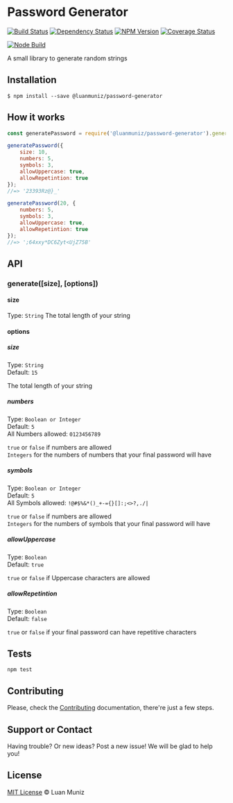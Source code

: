 Password Generator
=========
[![Build Status][travis-image]][travis-url] [![Dependency Status][depstat-image]][depstat-url] [![NPM Version][node-image]][node-url] [![Coverage Status][coverrals-image]][coverrals-url]

[![Node Build][nodei-image]][nodei-url]

A small library to generate random strings

## Installation

```shell
$ npm install --save @luanmuniz/password-generator
```

## How it works
```js
const generatePassword = require('@luanmuniz/password-generator').generate;

generatePassword({
	size: 10,
	numbers: 5,
	symbols: 3,
	allowUppercase: true,
	allowRepetintion: true
});
//=> '23393Rz@}_'

generatePassword(20, {
	numbers: 5,
	symbols: 3,
	allowUppercase: true,
	allowRepetintion: true
});
//=> ';64xxy*DC6Zyt<UjZ75B'
```
## API

### generate([size], [options])

#### size
Type: `String`
The total length of your string

#### options

##### size
Type: `String`<br>
Default: `15`

The total length of your string

##### numbers
Type: `Boolean or Integer`<br>
Default: `5`<br>
All Numbers allowed: `0123456789`

`true` or `false` if numbers are allowed<br>
`Integers` for the numbers of numbers that your final password will have

##### symbols
Type: `Boolean or Integer`<br>
Default: `5`<br>
All Symbols allowed: `!@#$%&*()_+-={}[]:;<>?,./|`

`true` or `false` if numbers are allowed<br>
`Integers` for the numbers of symbols that your final password will have

##### allowUppercase
Type: `Boolean`<br>
Default: `true`

`true` or `false` if Uppercase characters are allowed

##### allowRepetintion
Type: `Boolean`<br>
Default: `false`

`true` or `false` if your final password can have repetitive characters

## Tests
`npm test`

## Contributing
Please, check the [Contributing](CONTRIBUTING.md) documentation, there're just a few steps.

## Support or Contact

Having trouble? Or new ideas? Post a new issue! We will be glad to help you!

## License

[MIT License](http://luanmuniz.mit-license.org) © Luan Muniz

[travis-url]: https://travis-ci.org/luanmuniz/password-generator
[travis-image]: https://travis-ci.org/luanmuniz/password-generator.png?branch=master
[depstat-url]: https://david-dm.org/luanmuniz/password-generator#info=devDependencies
[depstat-image]: https://david-dm.org/luanmuniz/password-generator/dev-status.png
[nodei-image]: https://nodei.co/npm/@luanmuniz/password-generator.png
[nodei-url]: https://nodei.co/npm/@luanmuniz/password-generator
[node-image]: https://badge.fury.io/js/%40luanmuniz%2Fpassword-generator.svg
[node-url]: http://badge.fury.io/js/%40luanmuniz%2Fpassword-generator
[coverrals-image]: https://coveralls.io/repos/github/luanmuniz/password-generator/badge.svg?branch=master
[coverrals-url]: https://coveralls.io/github/luanmuniz/password-generator?branch=master
